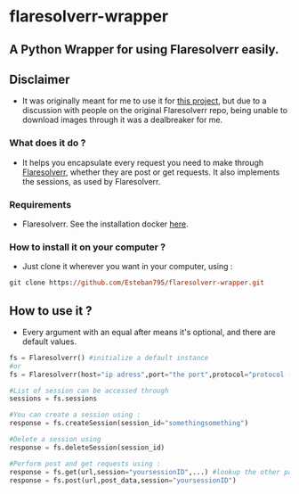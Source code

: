 # flaresolverr-wrapper
## A Python Wrapper for using Flaresolverr easily.


## Disclaimer 

- It was originally meant for me to use it for [this project](https://github.com/Esteban795/SushiscanScraper), but due to a discussion with people on the original Flaresolverr repo, being unable to download images through it was a dealbreaker for me.

### __What does it do__ ?

- It helps you encapsulate every request you need to make through [Flaresolverr](https://github.com/FlareSolverr/FlareSolverr), whether they are post or get requests. It also implements the sessions, as used by Flaresolverr.

### __Requirements__

- Flaresolverr. See the installation docker [here](https://github.com/FlareSolverr/FlareSolverr#installation).


### __How to install it on your computer ?__

- Just clone it wherever you want in your computer, using : 
```ps
git clone https://github.com/Esteban795/flaresolverr-wrapper.git
```

## __How to use it ?__
- Every argument with an equal after means it's optional, and there are default values.

```python
fs = Flaresolverr() #initialize a default instance
#or 
fs = Flaresolverr(host="ip adress",port="the port",protocol="protocol (http or https)",headers="headers",version="version endpoint. default is /v1")

#List of session can be accessed through 
sessions = fs.sessions

#You can create a session using :
response = fs.createSession(session_id="somethingsomething")

#Delete a session using
response = fs.deleteSession(session_id)

#Perform post and get requests using :
response = fs.get(url,session="yoursessionID",...) #lookup the other parameters
response = fs.post(url,post_data,session="yoursessionID")
```